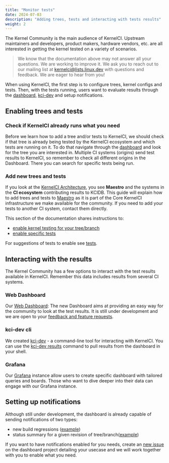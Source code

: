 ```yaml
---
title: "Monitor tests"
date: 2024-07-03
description: "Adding trees, tests and interacting with tests results"
weight: 2
---
```


The Kernel Community is the main audience of KernelCI. Upstream maintainers and developers, product makers, hardware vendors, etc. are all interested in getting the kernel tested on a variety of scenarios.

> We know that the documentation above may not answer all your questions. We are working to improve it. We ask you to reach out to our mailing list at [kernelci@lists.linux.dev](mailto:kernelci@lists.linux.dev)  with questions and feedback. We are eager to hear from you!

When using KernelCI, the first step is to configure trees, kernel configs and tests. Then, with the tests running, users want to evaluate results through the [dashboard](https://dashboard.kernelci.org/), [kci-dev](https://kci.dev/) and setup notifications.

## Enabling trees and tests

### Check if KernelCI already runs what you need

Before we learn how to add a tree and/or tests to KernelCI, we should check if that tree is already being tested by the KernelCI ecosystem and which tests are running on it. To do that navigate through the [dashboard](https://dashboard.kernelci.org/) and look for the tree you are interested in. Multiple CI systems (origins) send test results to KernelCI, so remember to check all different origins in the Dashboard. There you can search for specific tests being run.

### Add new trees and tests

If you look at the [KernelCI Architecture](../architecture/), you see **Maestro** and the systems in the **CI ecosystem** contributing results to KCIDB. This guide will explain how to add trees and tests to [Maestro](../../maestro/) as it is part of the Core KernelCI infrastructure we make available for the community. If you need to add your tests to another CI system, contact them directly.

This section of the documentation shares instructions to:
* [enable kernel testing for your tree/branch](../maestro/pipeline/developer-documentation/#enabling-a-new-kernel-tree)
* [enable specific tests](../maestro/pipeline/developer-documentation/#enabling-a-new-test)

For suggestions of tests to enable see [tests](../../tests).

## Interacting with the results

The Kernel Community has a few options to interact with the test results available in KernelCI. Remember this data includes results from several CI systems.

### Web Dashboard

Our [Web Dashboard](https://dashboard.kernelci.org/): The new Dashboard aims at providing an easy way for the community to look at the test results. It is still under development and we are open to your [feedback and feature requests](https://github.com/kernelci/dashboard/issues).

### kci-dev cli

We created [kci-dev](https://kci.dev/) - a command-line tool for interacting with KernelCI. You can use the [kci-dev results](https://kci.dev/results/) command to pull results from the dashboard in your shell.

### Grafana

Our [Grafana](https://grafana.kernelci.org/) instance allow users to create specific dashboard with tailored queries and boards. Those who want to dive deeper into their data can engage with our Grafana instance.

## Setting up notifications

Although still under development, the dashboard is already capable of sending notifications of two types:

* new build regressions ([example](https://groups.io/g/kernelci-results/message/58781))
* status summary for a given revision of tree/branch([example](https://groups.io/g/kernelci-results/message/58778))

If you want to have notifications enabled for you needs, create an [new issue](https://github.com/kernelci/dashboard/issues/new) on the dashboard project detailing your usecase and we will work together with you to enable what you need.
